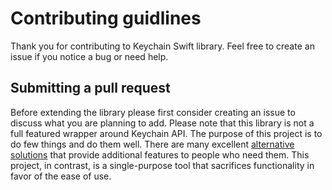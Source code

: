 # Contributing guidlines

Thank you for contributing to Keychain Swift library. Feel free to create an issue if you notice a bug or need help.

## Submitting a pull request

Before extending the library please first consider creating an issue to discuss what you are planning to add. Please note that this library is not a full featured wrapper around Keychain API. The purpose of this project is to do few things and do them well. There are many excellent [alternative solutions](https://github.com/evgenyneu/keychain-swift#alternative-solutions) that provide additional features to people who need them. This project, in contrast, is a single-purpose tool that sacrifices functionality in favor of the ease of use.
